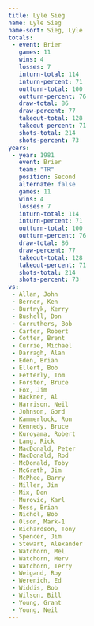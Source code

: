 ```yaml
---
title: Lyle Sieg
name: Lyle Sieg
name-sort: Sieg, Lyle
totals:
 - event: Brier
   games: 11
   wins: 4
   losses: 7
   inturn-total: 114
   inturn-percent: 71
   outturn-total: 100
   outturn-percent: 76
   draw-total: 86
   draw-percent: 77
   takeout-total: 128
   takeout-percent: 71
   shots-total: 214
   shots-percent: 73
years:
 - year: 1981
   event: Brier
   team: "TR"
   position: Second
   alternate: false
   games: 11
   wins: 4
   losses: 7
   inturn-total: 114
   inturn-percent: 71
   outturn-total: 100
   outturn-percent: 76
   draw-total: 86
   draw-percent: 77
   takeout-total: 128
   takeout-percent: 71
   shots-total: 214
   shots-percent: 73
vs:
 - Allan, John
 - Berner, Ken
 - Burtnyk, Kerry
 - Bushell, Don
 - Carruthers, Bob
 - Carter, Robert
 - Cotter, Brent
 - Currie, Michael
 - Darragh, Alan
 - Eden, Brian
 - Ellert, Bob
 - Fetterly, Tom
 - Forster, Bruce
 - Fox, Jim
 - Hackner, Al
 - Harrison, Neil
 - Johnson, Gord
 - Kammerlock, Ron
 - Kennedy, Bruce
 - Kuroyama, Robert
 - Lang, Rick
 - MacDonald, Peter
 - MacDonald, Rod
 - McDonald, Toby
 - McGrath, Jim
 - McPhee, Barry
 - Miller, Jim
 - Mix, Don
 - Murovic, Karl
 - Ness, Brian
 - Nichol, Bob
 - Olson, Mark-1
 - Richardson, Tony
 - Spencer, Jim
 - Stewart, Alexander
 - Watchorn, Mel
 - Watchorn, Merv
 - Watchorn, Terry
 - Weigand, Roy
 - Werenich, Ed
 - Widdis, Bob
 - Wilson, Bill
 - Young, Grant
 - Young, Neil
---
```

